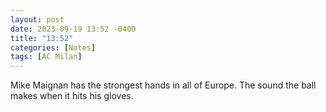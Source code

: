 ```yaml
---
layout: post
date: 2023-09-19 13:52 -0400
title: "13:52"
categories: [Notes]
tags: [AC Milan]
---
```


Mike Maignan has the strongest hands in all of Europe. The sound the ball makes when it hits his gloves.

